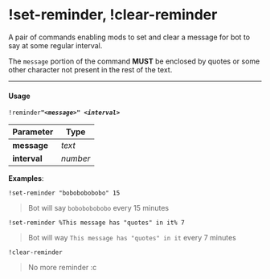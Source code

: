 # !set-reminder, !clear-reminder

A pair of commands enabling mods to set and clear a message for bot to
say at some regular interval.

The `message` portion of the command **MUST** be enclosed by quotes or
some other character not present in the rest of the text.

---

#### Usage
`!reminder`__*`"<message>" <interval>`*__

|Parameter|Type|
|---|---|
|__message__|_text_|
|__interval__|_number_|

__Examples__:

`!set-reminder "bobobobobobo" 15`
> Bot will say `bobobobobobo` every 15 minutes

`!set-reminder %This message has "quotes" in it% 7`
> Bot will way `This message has "quotes" in it` every 7 minutes

`!clear-reminder`
> No more reminder :c
